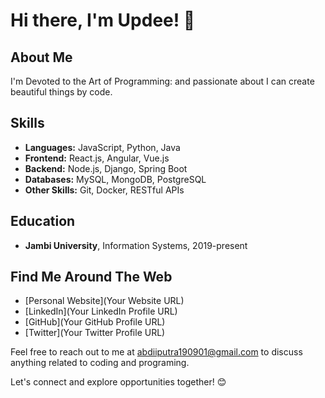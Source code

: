
# Hi there, I'm Updee! 👋

## About Me
I'm Devoted to the Art of Programming: and passionate about I can create beautiful things by code. 

## Skills

- **Languages:** JavaScript, Python, Java
- **Frontend:** React.js, Angular, Vue.js
- **Backend:** Node.js, Django, Spring Boot
- **Databases:** MySQL, MongoDB, PostgreSQL
- **Other Skills:** Git, Docker, RESTful APIs


## Education
- **Jambi University**, Information Systems, 2019-present

## Find Me Around The Web
- [Personal Website](Your Website URL)
- [LinkedIn](Your LinkedIn Profile URL)
- [GitHub](Your GitHub Profile URL)
- [Twitter](Your Twitter Profile URL)

Feel free to reach out to me at abdiiputra190901@gmail.com to discuss anything related to coding and programing.

Let's connect and explore opportunities together! 😊
